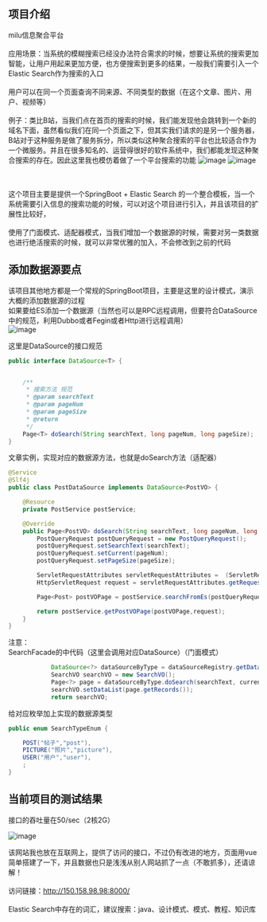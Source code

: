 ## 项目介绍
milu信息聚合平台
</br>
</br>
应用场景：当系统的模糊搜索已经没办法符合需求的时候，想要让系统的搜索更加智能，让用户用起来更加方便，也方便搜索到更多的结果，一般我们需要引入一个Elastic Search作为搜索的入口
</br>
</br>
用户可以在同一个页面查询不同来源、不同类型的数据（在这个文章、图片、用户、视频等）
</br>
</br>
例子：类比B站，当我们点在首页的搜索的时候，我们能发现他会跳转到一个新的域名下面，虽然看似我们在同一个页面之下，但其实我们请求的是另一个服务器，B站对于这种服务是做了服务拆分，所以类似这种聚合搜索的平台也比较适合作为一个微服务。并且在很多知名的、运营得很好的软件系统中，我们都能发现这种聚合搜索的存在。因此这里我也模仿着做了一个平台搜索的功能
![image](https://github.com/milu-tao/milu-search/assets/91822069/1b010e1d-c320-4809-b8b0-3b9f86ba0ac1)
![image](https://github.com/milu-tao/milu-search/assets/91822069/99dc5b7d-8c55-4d42-8620-147714055b87)

</br>
</br>
这个项目主要是提供一个SpringBoot + Elastic Search 的一个整合模板，当一个系统需要引入信息的搜索功能的时候，可以对这个项目进行引入，并且该项目的扩展性比较好，
</br>
</br>
使用了门面模式、适配器模式，当我们增加一个数据源的时候，需要对另一类数据也进行绝活搜索的时候，就可以非常优雅的加入，不会修改到之前的代码



## 添加数据源要点
该项目其他地方都是一个常规的SpringBoot项目，主要是这里的设计模式，演示大概的添加数据源的过程
</br>
如果要给ES添加一个数据源（当然也可以是RPC远程调用，但要符合DataSource中的规范，利用Dubbo或者Fegin或者Http进行远程调用）
</br>
![image](https://user-images.githubusercontent.com/91822069/230319352-8fdeecc6-845d-431e-b536-82f750c37bdc.png)

这里是DataSource的接口规范

```java
public interface DataSource<T> {


    /**
     * 搜索方法 规范
     * @param searchText
     * @param pageNum
     * @param pageSize
     * @return
     */
    Page<T> doSearch(String searchText, long pageNum, long pageSize);
}
```

文章实例，实现对应的数据源方法，也就是doSearch方法（适配器）

```java
@Service
@Slf4j
public class PostDataSource implements DataSource<PostVO> {

    @Resource
    private PostService postService;

    @Override
    public Page<PostVO> doSearch(String searchText, long pageNum, long pageSize) {
        PostQueryRequest postQueryRequest = new PostQueryRequest();
        postQueryRequest.setSearchText(searchText);
        postQueryRequest.setCurrent(pageNum);
        postQueryRequest.setPageSize(pageSize);

        ServletRequestAttributes servletRequestAttributes =  (ServletRequestAttributes) RequestContextHolder.getRequestAttributes();
        HttpServletRequest request = servletRequestAttributes.getRequest();

        Page<Post> postVOPage = postService.searchFromEs(postQueryRequest);

        return postService.getPostVOPage(postVOPage,request);
    }
}
```
注意：
</br>
SearchFacade的中代码（这里会调用对应DataSource）（门面模式）
```java
            DataSource<?> dataSourceByType = dataSourceRegistry.getDataSourceByType(type);
            SearchVO searchVO = new SearchVO();
            Page<?> page = dataSourceByType.doSearch(searchText, current, pageSize);
            searchVO.setDataList(page.getRecords());
            return searchVO;
```
给对应枚举加上实现的数据源类型
```java
public enum SearchTypeEnum {

    POST("帖子","post"),
    PICTURE("照片","picture"),
    USER("用户","user"),
    ;
}
```
## 当前项目的测试结果
接口的吞吐量在50/sec（2核2G）

![image](https://user-images.githubusercontent.com/91822069/230327011-08e09620-e3b1-4691-ba65-74c491448da9.png)


该网站我也放在互联网上，提供了访问的接口，不过仍有改进的地方，页面用vue简单搭建了一下，并且数据也只是浅浅从别人网站抓了一点（不敢抓多），还请谅解！
</br></br>
访问链接：http://150.158.98.98:8000/
</br></br>
Elastic Search中存在的词汇，建议搜索：java、设计模式、模式、教程、知识库

